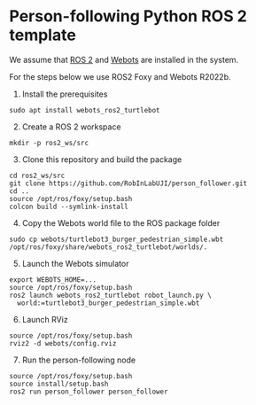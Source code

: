 # Person-following Python ROS 2 template

We assume that [ROS 2](https://docs.ros.org/) and [Webots](https://cyberbotics.com/) are installed in the system. 

For the steps below we use ROS2 Foxy and Webots R2022b.

1. Install the prerequisites
```
sudo apt install webots_ros2_turtlebot
```
2. Create a ROS 2 workspace
```
mkdir -p ros2_ws/src
```
3. Clone this repository and build the package
```
cd ros2_ws/src
git clone https://github.com/RobInLabUJI/person_follower.git
cd ..
source /opt/ros/foxy/setup.bash
colcon build --symlink-install
```
4. Copy the Webots world file to the ROS package folder
```
sudo cp webots/turtlebot3_burger_pedestrian_simple.wbt /opt/ros/foxy/share/webots_ros2_turtlebot/worlds/.
```
5. Launch the Webots simulator
```
export WEBOTS_HOME=...
source /opt/ros/foxy/setup.bash
ros2 launch webots_ros2_turtlebot robot_launch.py \
  world:=turtlebot3_burger_pedestrian_simple.wbt
```
6. Launch RViz
```
source /opt/ros/foxy/setup.bash
rviz2 -d webots/config.rviz
```
7. Run the person-following node
```
source /opt/ros/foxy/setup.bash
source install/setup.bash
ros2 run person_follower person_follower 
```
